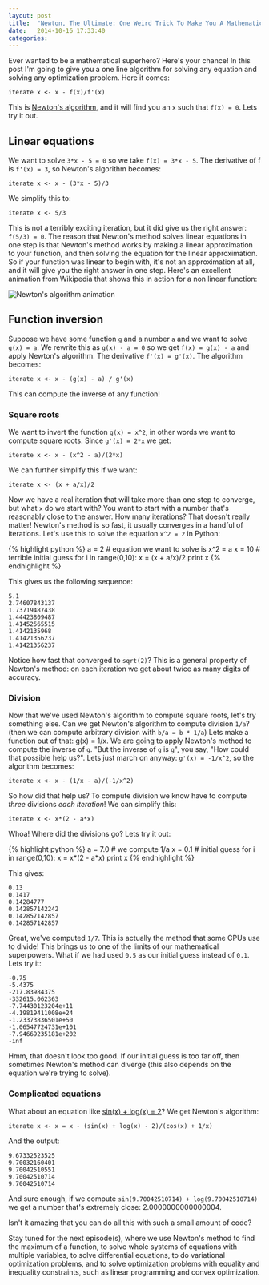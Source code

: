 ```yaml
---
layout: post
title:  "Newton, The Ultimate: One Weird Trick To Make You A Mathematical Superhero, part 1"
date:   2014-10-16 17:33:40
categories: 
---
```


Ever wanted to be a mathematical superhero? Here's your chance! In this post I'm going to give you a one line algorithm for solving any equation and solving any optimization problem. Here it comes:

    iterate x <- x - f(x)/f'(x)
    
This is [Newton's algorithm](http://en.wikipedia.org/wiki/Newton's_method), and it will find you an `x` such that `f(x) = 0`. Lets try it out.

## Linear equations ##

We want to solve `3*x - 5 = 0` so we take `f(x) = 3*x - 5`. The derivative of f is `f'(x) = 3`, so Newton's algorithm becomes:

    iterate x <- x - (3*x - 5)/3
    
We simplify this to:
    
    iterate x <- 5/3
    
This is not a terribly exciting iteration, but it did give us the right answer: `f(5/3) = 0`. The reason that Newton's method solves linear equations in one step is that Newton's method works by making a linear approximation to your function, and then solving the equation for the linear approximation. So if your function was linear to begin with, it's not an approximation at all, and it will give you the right answer in one step. Here's an excellent animation from Wikipedia that shows this in action for a non linear function:

![Newton's algorithm animation](http://upload.wikimedia.org/wikipedia/commons/thumb/e/e0/NewtonIteration_Ani.gif/300px-NewtonIteration_Ani.gif)

## Function inversion ##

Suppose we have some function `g` and a number `a` and we want to solve `g(x) = a`. We rewrite this as `g(x) - a = 0` so we get `f(x) = g(x) - a` and apply Newton's algorithm. The derivative `f'(x) = g'(x)`. The algorithm becomes:

    iterate x <- x - (g(x) - a) / g'(x)
    
This can compute the inverse of any function!

### Square roots ###

We want to invert the function `g(x) = x^2`, in other words we want to compute square roots. Since `g'(x) = 2*x` we get:

    iterate x <- x - (x^2 - a)/(2*x)
    
We can further simplify this if we want:

    iterate x <- (x + a/x)/2
    
Now we have a real iteration that will take more than one step to converge, but what `x` do we start with? You want to start with a number that's reasonably close to the answer. How many iterations? That doesn't really matter! Newton's method is so fast, it usually converges in a handful of iterations. Let's use this to solve the equation `x^2 = 2` in Python:

{% highlight python %}
a = 2     # equation we want to solve is x^2 = a
x = 10    # terrible initial guess
for i in range(0,10):
   x = (x + a/x)/2
   print x
{% endhighlight %}

This gives us the following sequence:

    5.1
    2.74607843137
    1.73719487438
    1.44423809487
    1.41452565515
    1.4142135968
    1.41421356237
    1.41421356237
    
Notice how fast that converged to `sqrt(2)`? This is a general property of Newton's method: on each iteration we get about twice as many digits of accuracy.

### Division ###

Now that we've used Newton's algorithm to compute square roots, let's try something else. Can we get Newton's algorithm to compute division `1/a`? (then we can compute arbitrary division with `b/a = b * 1/a`) Lets make a function out of that: g(x) = 1/x. We are going to apply Newton's method to compute the inverse of `g`. "But the inverse of `g` is `g`", you say, "How could that possible help us?". Lets just march on anyway: `g'(x) = -1/x^2`, so the algorithm becomes:

    iterate x <- x - (1/x - a)/(-1/x^2)
    
So how did that help us? To compute division we know have to compute *three* divisions *each iteration*! We can simplify this:

    iterate x <- x*(2 - a*x)
    
Whoa! Where did the divisions go? Lets try it out:

{% highlight python %}
a = 7.0     # we compute 1/a
x = 0.1     # initial guess
for i in range(0,10):
    x = x*(2 - a*x)
    print x
{% endhighlight %}

This gives:

    0.13
    0.1417
    0.14284777
    0.142857142242
    0.142857142857
    0.142857142857

Great, we've computed `1/7`. This is actually the method that some CPUs use to divide! This brings us to one of the limits of our mathematical superpowers. What if we had used `0.5` as our initial guess instead of `0.1`. Lets try it:

    -0.75
    -5.4375
    -217.83984375
    -332615.062363
    -7.74430123204e+11
    -4.19819411008e+24
    -1.23373836501e+50
    -1.06547724731e+101
    -7.94669235181e+202
    -inf
    
Hmm, that doesn't look too good. If our initial guess is too far off, then sometimes Newton's method can diverge (this also depends on the equation we're trying to solve).

### Complicated equations ###

What about an equation like [sin(x) + log(x) = 2](http://www.wolframalpha.com/input/?i=sin%28x%29+%2B+log%28x%29+)? We get Newton's algorithm:

    iterate x <- x = x - (sin(x) + log(x) - 2)/(cos(x) + 1/x)
    
And the output:

    9.67332523525
    9.70032160401
    9.70042510551
    9.70042510714
    9.70042510714
    
And sure enough, if we compute `sin(9.70042510714) + log(9.70042510714)` we get a number that's extremely close: 2.0000000000000004.

Isn't it amazing that you can do all this with such a small amount of code?

Stay tuned for the next episode(s), where we use Newton's method to find the maximum of a function, to solve whole systems of equations with multiple variables, to solve differential equations, to do variational optimization problems, and to solve optimization problems with equality and inequality constraints, such as linear programming and convex optimization.